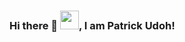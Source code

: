 ### Hi there 👋 <img src="https://raw.githubusercontent.com/MartinHeinz/MartinHeinz/master/wave.gif" width="30px">, I am Patrick Udoh!


<!--
**Pertrick/Pertrick** is a ✨ _special_ ✨ repository because its `README.md` (this file) appears on your GitHub profile.

Here are some ideas to get you started:

- 🔭 I’m currently working on ...
- 🌱 I’m currently learning ...
- 👯 I’m looking to collaborate on ...
- 🤔 I’m looking for help with ...
- 💬 Ask me about ...
- 📫 How to reach me: ...
- 😄 Pronouns: ...
- ⚡ Fun fact: ...
-->
